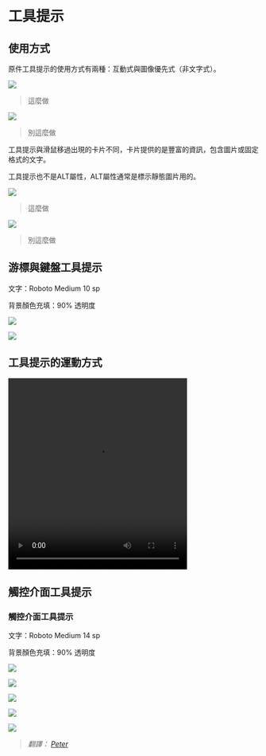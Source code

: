 # 工具提示

## 使用方式

原件工具提示的使用方式有兩種：互動式與圖像優先式（非文字式）。

![](images/components/components-tooltips-usage-tooltips_06a_large_xhdpi.png)

> 這麼做

![](images/components/components-tooltips-usage-tooltips_06b_large_xhdpi.png)

> 別這麼做

工具提示與滑鼠移過出現的卡片不同，卡片提供的是豐富的資訊，包含圖片或固定格式的文字。

工具提示也不是ALT屬性，ALT屬性通常是標示靜態圖片用的。

![](images/components/components-tooltips-usage-tooltips_13a_large_xhdpi.png)

> 這麼做

![](images/components/components-tooltips-usage-tooltips_13b_large_xhdpi.png)

> 別這麼做

## 游標與鍵盤工具提示

文字：Roboto Medium 10 sp

背景顏色充填：90% 透明度


![](images/components/components-tooltips-cursorkeyboardtooltips-tooltips_09_large_xhdpi.png)

![](images/components/components-tooltips-cursorkeyboardtooltips-tooltips_03_large_xhdpi.png)

## 工具提示的運動方式

<video  width="360" height="384" controls="">
<source src="//material-design.storage.googleapis.com/videos/components-tooltips-cursorkeyboardtooltips-tooltips_005_large_xhdpi.webm" type="video/webm">
<source src="//material-design.storage.googleapis.com/videos/components-tooltips-cursorkeyboardtooltips-tooltips_005_large_xhdpi.mp4" type="video/mp4">
</video>

## 觸控介面工具提示

### 觸控介面工具提示

文字：Roboto Medium 14 sp

背景顏色充填：90% 透明度

![](images/components/components-tooltips-touchuitooltips-tooltips_16_large_xhdpi.png)

![](images/components/components-tooltips-touchuitooltips-tooltips_15a_large_xhdpi.png)

![](images/components/components-tooltips-touchuitooltips-tooltips_15b_large_xhdpi.png)

![](images/components/components-tooltips-touchuitooltips-tooltips_19a_large_xhdpi.png)

![](images/components/components-tooltips-touchuitooltips-tooltips_19b_large_xhdpi.png)

> *翻譯： [Peter](https://www.facebook.com/viator75)*